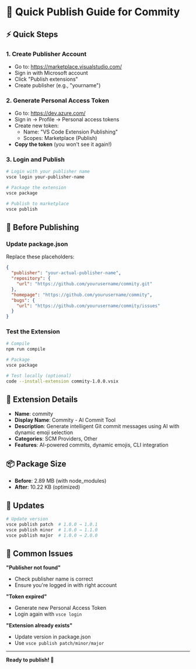 # 🚀 Quick Publish Guide for Commity

## ⚡ Quick Steps

### 1. Create Publisher Account
- Go to: https://marketplace.visualstudio.com/
- Sign in with Microsoft account
- Click "Publish extensions"
- Create publisher (e.g., "yourname")

### 2. Generate Personal Access Token
- Go to: https://dev.azure.com/
- Sign in → Profile → Personal access tokens
- Create new token:
  - Name: "VS Code Extension Publishing"
  - Scopes: Marketplace (Publish)
- **Copy the token** (you won't see it again!)

### 3. Login and Publish
```bash
# Login with your publisher name
vsce login your-publisher-name

# Package the extension
vsce package

# Publish to marketplace
vsce publish
```

## 📝 Before Publishing

### Update package.json
Replace these placeholders:
```json
{
  "publisher": "your-actual-publisher-name",
  "repository": {
    "url": "https://github.com/yourusername/commity.git"
  },
  "homepage": "https://github.com/yourusername/commity",
  "bugs": {
    "url": "https://github.com/yourusername/commity/issues"
  }
}
```

### Test the Extension
```bash
# Compile
npm run compile

# Package
vsce package

# Test locally (optional)
code --install-extension commity-1.0.0.vsix
```

## 🎯 Extension Details

- **Name**: commity
- **Display Name**: Commity - AI Commit Tool
- **Description**: Generate intelligent Git commit messages using AI with dynamic emoji selection
- **Categories**: SCM Providers, Other
- **Features**: AI-powered commits, dynamic emojis, CLI integration

## 📦 Package Size
- **Before**: 2.89 MB (with node_modules)
- **After**: 10.22 KB (optimized)

## 🔄 Updates
```bash
# Update version
vsce publish patch  # 1.0.0 → 1.0.1
vsce publish minor  # 1.0.0 → 1.1.0
vsce publish major  # 1.0.0 → 2.0.0
```

## 🚨 Common Issues

**"Publisher not found"**
- Check publisher name is correct
- Ensure you're logged in with right account

**"Token expired"**
- Generate new Personal Access Token
- Login again with `vsce login`

**"Extension already exists"**
- Update version in package.json
- Use `vsce publish patch/minor/major`

---

**Ready to publish! 🎉** 